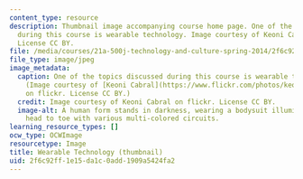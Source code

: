 ```yaml
---
content_type: resource
description: Thumbnail image accompanying course home page. One of the topics discussed
  during this course is wearable technology. Image courtesy of Keoni Cabral on flickr.
  License CC BY.
file: /media/courses/21a-500j-technology-and-culture-spring-2014/2f6c92ff1e15da1c0add1909a5424fa2_21a-500js14-th.jpg
file_type: image/jpeg
image_metadata:
  caption: One of the topics discussed during this course is wearable technology.
    (Image courtesy of [Keoni Cabral](https://www.flickr.com/photos/keoni101/7069578953/in/photolist-bLHrwi-gVcwCP-9rV89B-66ZBQm-4uKxr8-aJyoSZ-qYiuQS-qYiwnE-qYiwK3-rfMwzW-qj5BK2-rdA5JL-qiSuCw-qYivFQ-qiSv8Q-qiSwVs-5iQDJ-qYqwfx-qj5Az6-rfMva1-qiSwfj-qj5zzR-qYsph8-qYiw5W-rdA6YE-qYiwsu-qYjwLq-qYjxcq-qYsoWZ-rfTqkT-qiSuLs-qYjvho-qYspaz-rfMtUL-qYsqfF-qYiu2s-qYjv6b-rfTqoi-qYsonx-qYqwr4-rfTrj6-qYqvhv-rdA8bQ-qiSvgA-rdA6hj-qYqv3n-qYquKt-ofhvjt-owz7Qf-qYiw2Q)
    on flickr. License CC BY.)
  credit: Image courtesy of Keoni Cabral on flickr. License CC BY.
  image-alt: A human form stands in darkness, wearing a bodysuit illuminated from
    head to toe with various multi-colored circuits.
learning_resource_types: []
ocw_type: OCWImage
resourcetype: Image
title: Wearable Technology (thumbnail)
uid: 2f6c92ff-1e15-da1c-0add-1909a5424fa2
---
```

